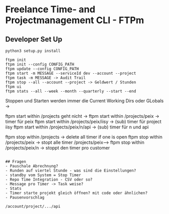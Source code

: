 # Freelance Time- and Projectmanagement CLI - FTPm

## Developer Set Up
```
python3 setup.py install
```

```
ftpm init
ftpm init --config CONFIG_PATH
ftpm update --config CONFIG_PATH
ftpm start -m MESSAGE --serviceId dev --account --project
ftpm task -m MESSAGE -> Audit Trail
ftpm stop --all --account --project -> Geldwert / Stunden
ftpm ui
ftpm stats --all --week --month --quarterly --start --end

```

Stoppen und Starten werden immer die Current Working Dirs oder GLobals ->

ftpm start within /projects geht nicht ->
ftpm start within /projects/peix -> timer für peix
ftpm start within /projects/peix/iisy -> (sub) timer für project iisy
ftpm start within /projects/peix/n/api -> (sub) timer für n und api

ftpm stop  within /projects -> delete all timer if one is open
ftpm stop within /projects/peix -> stopt alle timer /projects/peix-->
ftpm stop within /projects/peix/n -> stoppt den timer pro customer

```

## Fragen
- Pauschale Abrechnung?
- Runden auf viertel Stunde - was sind die Einstellungen?
- standby vom System = Stop Timer
- Repo Time Integration - CSV oder so?
- Message pro Timer -> Task weise?
- Stats
- Timer starte projekt gleich öffnen? mit code oder ähnlichen? 
- Pausenvorschlag

/account/project/.../api